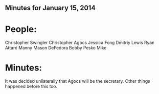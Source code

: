 Minutes for January 15, 2014
----------------------------

People:
=======
Christopher Swingler
Christopher Agocs
Jessica Fong
Dmitriy Lewis
Ryan Attard
Manny
Mason DeFedora
Bobby
Pesko
Mike

Minutes:
========
It was decided unilaterally that Agocs will be the secretary. Other things happened before this too.
